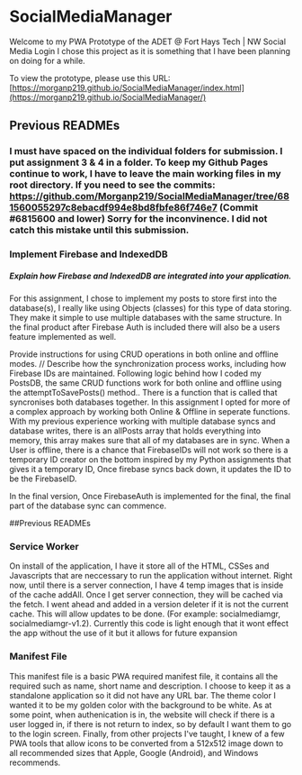 # SocialMediaManager
Welcome to my PWA Prototype of the ADET @ Fort Hays Tech | NW Social Media Login I chose this project as it is something that I have been planning on doing for a while. 

To view the prototype, please use this URL: [https://morganp219.github.io/SocialMediaManager/index.html](https://morganp219.github.io/SocialMediaManager/)


## Previous READMEs

### I must have spaced on the individual folders for submission. I put assignment 3 & 4 in a folder. To keep my Github Pages continue to work, I have to leave the main working files in my root directory. If you need to see the commits: https://github.com/Morganp219/SocialMediaManager/tree/681560055297c8ebacdf994e8bd8fbfe86f746e7 (Commit #6815600 and lower)  Sorry for the inconvinence. I did not catch this mistake until this submission.



### Implement Firebase and IndexedDB
##### Explain how Firebase and IndexedDB are integrated into your application.
For this assignment, I chose to implement my posts to store first into the database(s), I really like using Objects (classes) for this type of data storing. They make it simple to use multiple databases with the same structure. In the final product after Firebase Auth is included there will also be a users feature implemented as well. 

Provide instructions for using CRUD operations in both online and offline modes. // Describe how the synchronization process works, including how Firebase IDs are maintained.
Following logic behind how I coded my PostsDB, the same CRUD functions work for both online and offline using the attemptToSavePosts() method.. There is a function that is called that syncronises both databases together. In this assignment I opted for more of a complex approach by working both Online & Offline in seperate functions. With my previous experience working with multiple database syncs and database writes, there is an allPosts array that holds everything into memory, this array makes sure that all of my databases are in sync. When a User is offline, there is a chance that FirebaseIDs will not work so there is a temporary ID creator on the bottom inspired by my Python assignments that gives it a temporary ID, Once firebase syncs back down, it updates the ID to be the FirebaseID. 

In the final version, Once FirebaseAuth is implemented for the final, the final part of the database sync can commence. 

##Previous READMEs

### Service Worker
On install of the application, I have it store all of the HTML, CSSes and Javascripts that are neccessary to run the application without internet. Right now, until there is a server connection, I have 4 temp images that is inside of the cache addAll. Once I get server connection, they will be cached via the fetch. I went ahead and added in a version deleter if it is not the current cache. This will allow updates to be done. (For example: socialmediamgr, socialmediamgr-v1.2). Currently this code is light enough that it wont effect the app without the use of it but it allows for future expansion

### Manifest File
This manifest file is a basic PWA required manifest file, it contains all the required such as name, short name and description. I choose to keep it as a standalone application so it did not have any URL bar. The theme color I wanted it to be my golden color with the background to be white. As at some point, when authenication is in, the website will check if there is a user logged in, if there is not return to index, so by default I want them to go to the login screen. Finally, from other projects I've taught, I knew of a few PWA tools that allow icons to be converted from a 512x512 image down to all recommended sizes that Apple, Google (Android), and Windows recommends.
